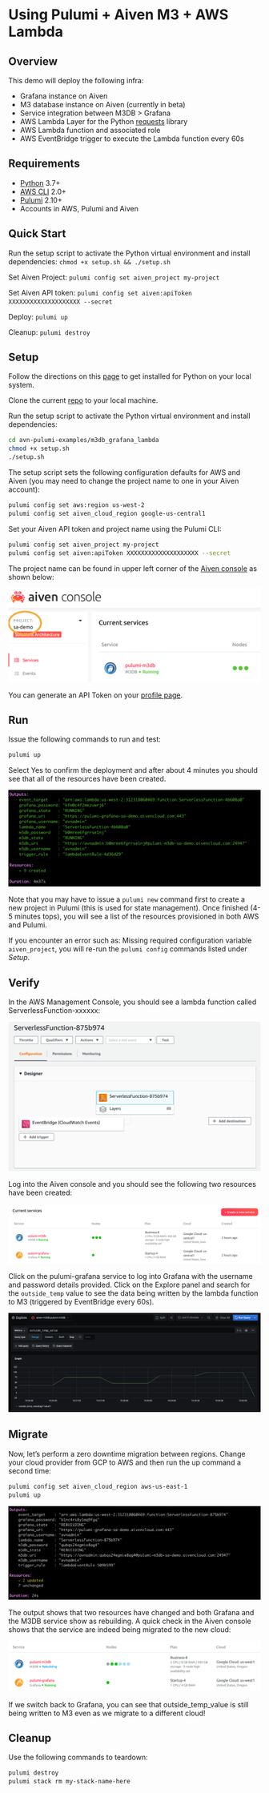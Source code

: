 # Using Pulumi + Aiven M3 + AWS Lambda

## Overview

This demo will deploy the following infra:

- Grafana instance on Aiven
- M3 database instance on Aiven (currently in beta)
- Service integration between M3DB > Grafana
- AWS Lambda Layer for the Python [requests](https://pypi.org/project/requests/) library
- AWS Lambda function and associated role
- AWS EventBridge trigger to execute the Lambda function every 60s

## Requirements

- [Python](https://www.python.org/downloads/) 3.7+
- [AWS CLI](https://aws.amazon.com/cli/) 2.0+
- [Pulumi](https://www.pulumi.com/docs/get-started/install/) 2.10+
- Accounts in AWS, Pulumi and Aiven

## Quick Start

Run the setup script to activate the Python virtual
environment and install dependencies:
`chmod +x setup.sh && ./setup.sh`

Set Aiven Project:
`pulumi config set aiven_project my-project`

Set Aiven API token:
`pulumi config set aiven:apiToken XXXXXXXXXXXXXXXXXXXX --secret`

Deploy:
`pulumi up`

Cleanup:
`pulumi destroy`

## Setup

Follow the directions on this [page](https://www.pulumi.com/docs/get-started/aws/begin/) to get installed for Python on your local system.

Clone the current [repo](ttps://github.com/aiven/avn-pulumi-examples) to your local machine.

Run the setup script to activate the Python virtual environment and install dependencies:

```sh
cd avn-pulumi-examples/m3db_grafana_lambda
chmod +x setup.sh
./setup.sh
```

The setup script sets the following configuration defaults for AWS and Aiven (you may need to change the project name to one in your Aiven account):

```sh
pulumi config set aws:region us-west-2
pulumi config set aiven_cloud_region google-us-central1
```

Set your Aiven API token and project name using the Pulumi CLI:

```sh
pulumi config set aiven_project my-project
pulumi config set aiven:apiToken XXXXXXXXXXXXXXXXXXXX --secret
```

The project name can be found in upper left corner of the [Aiven console](https://console.aiven.io) as shown below:

![Aiven console](images/project.png)

You can generate an API Token on your [profile page](https://console.aiven.io/profile/auth).

## Run

Issue the following commands to run and test:

```sh
pulumi up
```

Select Yes to confirm the deployment and after about 4 minutes you should see that all of the resources have been created.

![Pulumi output](images/infra-creation.png)

Note that you may have to issue a `pulumi new` command first to create a new project in Pulumi (this is used for state management). Once finished (4-5 minutes tops), you will see a list of the resources provisioned in both AWS and Pulumi.

If you encounter an error such as: Missing required configuration variable `aiven_project`, you will re-run the `pulumi config` commands listed under _Setup_.

## Verify

In the AWS Management Console, you should see a lambda function called ServerlessFunction-xxxxxx:

![AWS lambda function](images/lambda.png)

Log into the Aiven console and you should see the following two resources have been created:

![Aiven console](images/web-console.png)

Click on the pulumi-grafana service to log into Grafana with the username and password details provided. Click on the Explore panel and search for the `outside_temp` value to see the data being written by the lambda function to M3 (triggered by EventBridge every 60s).

![Data in grafana](images/grafana-chart.png)

## Migrate

Now, let’s perform a zero downtime migration between regions. Change your cloud provider from GCP to AWS and then run the up command a second time:

```sh
pulumi config set aiven_cloud_region aws-us-east-1
pulumi up
```

![migration output](images/migrate1.png)

The output shows that two resources have changed and both Grafana and the M3DB service show as rebuilding. A quick check in the Aiven console shows that the service are indeed being migrated to the new cloud:

![migration status in Aiven console](images/migrate2.png)

If we switch back to Grafana, you can see that outside_temp_value is still being written to M3 even as we migrate to a different cloud!

## Cleanup

Use the following commands to teardown:

```sh
pulumi destroy
pulumi stack rm my-stack-name-here
```

